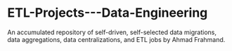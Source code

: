 # ETL-Projects---Data-Engineering
An accumulated repository of self-driven, self-selected data migrations, data aggregations, data centralizations, and ETL jobs by Ahmad Frahmand.
